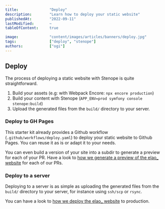 ```yaml
---
title:              "Deploy"
description:        "Learn how to deploy your static website"
publishedAt:        "2022-09-11"
lastModified:       ~
tableOfContent:     true

image:              "content/images/articles/banners/deploy.jpg"
tags:               ["deploy", "stenope"]
authors:            ["ogi"]
---
```


## Deploy

The process of deploying a static website with Stenope is quite straightforward.

1. Build your assets (e.g: with Webpack Encore: `npx encore production`)
2. Build your content with Stenope (`APP_ENV=prod symfony console stenope:build`)
3. Upload the generated files from the `build/` directory to your server.

### Deploy to GH Pages

This starter kit already provides a Github workflow (`.github/workflows/deploy.yaml`) to deploy your static website to
Github Pages. You can reuse it as is or adapt it to your needs.

You can even build a version of your site into a subdir to generate a preview for each of your PR.
Have a look to [how we generate a preview of the elao_ website](https://github.com/Elao/elao_/blob/master/.github/workflows/deploy_pr_preview.yaml) for each of our PRs.

### Deploy to a server

Deploying to a server is as simple as uploading the generated files from the `build/` directory to your server, 
for instance using `ssh/scp` or `rsync`.

You can have a look to [how we deploy the elao_ website](https://github.com/Elao/elao_/blob/master/.github/workflows/deploy.yaml) to production.
